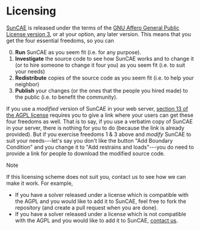 # Licensing

[SunCAE](https://www.seamplex.com/suncae) is released under the terms of the [GNU Affero General Public License version 3](https://www.gnu.org/licenses/agpl-3.0.en.html), or at your option, any later version. This means that you get the four essential freedoms, so you can

 0. **Run** SunCAE as you seem fit (i.e. for any purpose).
 1. **Investigate** the source code to see how
    SunCAE works and to change it (or to hire someone to change it four
    you) as you seem fit (i.e. to suit your needs)
 2. **Redistribute** copies of the source code as
    you seem fit (i.e. to help your neighbor)
 3. **Publish** your changes (or the ones that
    the people you hired made) to the public (i.e. to benefit the
    community).

If you use a *modified* version of SunCAE in your web server, [section 13 of the AGPL license](https://www.gnu.org/licenses/agpl-3.0.en.html#section13) requires you to give a link where your users can get these four freedoms as well. That is to say, if you use a verbatim copy of SunCAE in your server, there is nothing for you to do (because the link is already
provided). But if you exercise freedoms 1 & 3 above and *modify* SunCAE to suit your needs---let\'s say you don\'t like the button \"Add Boundary Condition\" and you change it to \"Add restrains and loads\"---you do need to provide a link for
people to download the modified source code.

> [!NOTE]
> If this licensing scheme does not suit you, contact us to see how we can
make it work. For example,
> 
> -   If you have a solver released under a license which is compatible
>    with the AGPL and you would like to add it to SunCAE, feel free to
>    fork the repository (and create a pull request when you are done).
> -   If you have a solver released under a license which is not
>    compatible with the AGPL and you would like to add it to SunCAE,
>    [contact us](https://www.seamplex.com/suncae#contact).


